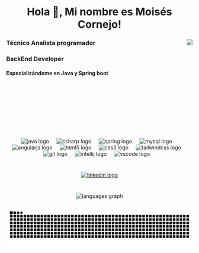 <br clear="both">

<h1 align="center">Hola 👋, Mi nombre es Moisés Cornejo!</h1>

###

<img align="right" height="250" src="https://media0.giphy.com/media/v1.Y2lkPTc5MGI3NjExZzltdGc5NGR5aHhpeno4ZHhjb25lajNtYmpnYjZodDU1N2Zpa2pjeCZlcD12MV9pbnRlcm5hbF9naWZfYnlfaWQmY3Q9Zw/vFzzqbg8q0Tcs/giphy.webp"  />

###

<h3 align="left">Técnico Analista programador</h3>

###

<h3 align="left">BackEnd Developer</h3>
<h4 aling="left">Especializándome en Java y Spring boot</p>

###

<br clear="both">
<br clear="both">

<div align="center">
  <img src="https://cdn.jsdelivr.net/gh/devicons/devicon/icons/java/java-plain.svg" height="50" alt="java logo"  />
  <img width="12" />
  <img src="https://cdn.jsdelivr.net/gh/devicons/devicon/icons/csharp/csharp-line.svg" height="50" alt="csharp logo"  />
  <img width="12" />
  <img src="https://cdn.jsdelivr.net/gh/devicons/devicon/icons/spring/spring-original-wordmark.svg" height="50" alt="spring logo"  />
  <img width="12" />
  <img src="https://cdn.jsdelivr.net/gh/devicons/devicon/icons/mysql/mysql-original-wordmark.svg" height="50" alt="mysql logo"  />
  <img width="12" />
  <img src="https://cdn.jsdelivr.net/gh/devicons/devicon/icons/angularjs/angularjs-plain.svg" height="50" alt="angularjs logo"  />
  <img width="12" />
  <img src="https://cdn.jsdelivr.net/gh/devicons/devicon/icons/html5/html5-plain.svg" height="50" alt="html5 logo"  />
  <img width="12" />
  <img src="https://cdn.jsdelivr.net/gh/devicons/devicon/icons/css3/css3-plain.svg" height="50" alt="css3 logo"  />
  <img width="12" />
  <img src="https://cdn.jsdelivr.net/gh/devicons/devicon/icons/tailwindcss/tailwindcss-original-wordmark.svg" height="50" alt="tailwindcss logo"  />
  <img width="12" />
  <img src="https://cdn.jsdelivr.net/gh/devicons/devicon/icons/git/git-plain.svg" height="50" alt="git logo"  />
  <img width="12" />
  <img src="https://cdn.jsdelivr.net/gh/devicons/devicon/icons/intellij/intellij-original.svg" height="50" alt="intellij logo"  />
  <img width="12" />
  <img src="https://cdn.jsdelivr.net/gh/devicons/devicon/icons/vscode/vscode-original.svg" height="50" alt="vscode logo"  />
  <img width="12" />
</div>

###

<br clear="both">

<div align="center">
  <a href="https://www.linkedin.com/in/mois%C3%A9s-cornejo-dev/" target="_blank">
    <img src="https://img.shields.io/static/v1?message=LinkedIn&logo=linkedin&label=&color=0077B5&logoColor=white&labelColor=&style=for-the-badge" height="40" alt="linkedin logo"  />
  </a>
</div>

###
<br clear="both">

<div align="center">
  <img src="https://github-readme-stats.vercel.app/api/top-langs?username=MoisesCornejo&locale=es&hide_title=false&layout=compact&card_width=400&langs_count=5&theme=codeSTACKr&hide_border=true" height="130" alt="languages graph"  />
</div>

###

<img src="https://raw.githubusercontent.com/MoisesCornejo/MoisesCornejo/output/snake.svg" alt="Snake animation" />
